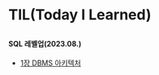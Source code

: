 # TIL(Today I Learned)
## 


#### SQL 레벨업(2023.08.)
+ [1장 DBMS 아키텍처](https://github.com/aixuh23/TIL/blob/main/SQL%EB%A0%88%EB%B2%A8%EC%97%85) 
